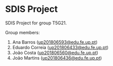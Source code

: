 # SDIS Project

SDIS Project for group T5G21.

Group members:

1. Ana Barros (up201806593@edu.fe.up.pt)
2. Eduardo Correia (up201806433@edu.fe.up.pt)
3. João Costa (up201806560@edu.fe.up.pt)
4. João Martins (up201806436@edu.fe.up.pt)
